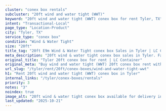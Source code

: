 ```yaml
---
cluster: "conex box rentals"
subcluster: "20ft wind and water tight (WWT)"
keyword: "20ft wind and water tight (WWT) conex box for rent Tyler, TX"
intent: "Transactional-Local"
page_type: "Location-Product"
city: "Tyler, TX"
service_type: "conex box"
condition: "Wind & Water Tight"
size: "20ft"
title_tag: "20ft E9m Wind & Water Tight conex box Sales in Tyler | LC Container"
meta_description: "20ft wind & water tight conex box sales in Tyler. Fast delivery, competitive pricing. Serving conex boxes area. Quote ID: QCT. Call (214) 524-4168 for your free quote today."
original_title: "Tyler 20ft conex box for rent | LC Container"
original_meta: "Buy wind and water tight (WWT) 20ft conex box rent with local delivery in Tyler, TX. LC Container — local Since 2003. Request a fast quote today."
url_slug: "/tyler/rent/20ft/conex-boxes/wind-and-water-tight-wwt"
h1: "Rent 20ft wind and water tight (WWT) conex box in Tyler"
internal_links: "/tyler/conex-boxes/rentals"
priority: 3
notes: "3"
noindex: true
image_alt: "20ft wind & water tight conex box available for delivery in Tyler"
last_updated: "2025-10-21"
---
```


<!-- TODO: Add unique city/inventory copy, images, and internal links here. -->

